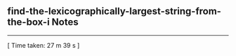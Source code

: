 <h2>find-the-lexicographically-largest-string-from-the-box-i Notes</h2><hr>[ Time taken: 27 m 39 s ]
